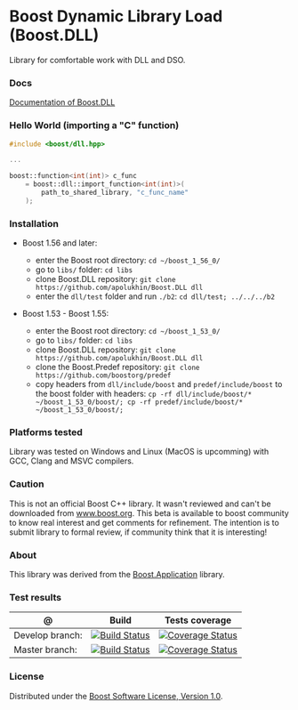 Boost Dynamic Library Load (Boost.DLL)
============

Library for comfortable work with DLL and DSO.

### Docs
[Documentation of Boost.DLL](http://apolukhin.github.io/Boost.DLL/index.html)

### Hello World (importing a "C" function)

```cpp
#include <boost/dll.hpp>

...

boost::function<int(int)> c_func
    = boost::dll::import_function<int(int)>(
        path_to_shared_library, "c_func_name"
    );

```

### Installation

* Boost 1.56 and later:
    * enter the Boost root directory: `cd ~/boost_1_56_0/`
    * go to `libs/` folder: `cd libs`
    * clone Boost.DLL repository: `git clone https://github.com/apolukhin/Boost.DLL dll`
    * enter the `dll/test` folder and run `./b2`: `cd dll/test; ../../../b2`


* Boost 1.53 -  Boost 1.55:
    * enter the Boost root directory: `cd ~/boost_1_53_0/`
    * go to `libs/` folder: `cd libs`
    * clone Boost.DLL repository: `git clone https://github.com/apolukhin/Boost.DLL dll`
    * clone the Boost.Predef repository: `git clone https://github.com/boostorg/predef`
    * copy headers from `dll/include/boost` and `predef/include/boost` to the boost folder with headers:
        `cp -rf dll/include/boost/* ~/boost_1_53_0/boost/; cp -rf predef/include/boost/* ~/boost_1_53_0/boost/;`

### Platforms tested

Library was tested on Windows and Linux (MacOS is upcomming) with GCC, Clang and MSVC compilers.

### Caution
This is not an official Boost C++ library. It wasn't reviewed and can't be downloaded from www.boost.org. This beta is available to boost community to know real interest and get comments for refinement. The intention is to submit library to formal review, if community think that it is interesting!

### About
This library was derived from the [Boost.Application](https://github.com/retf/Boost.Application) library.

### Test results

@               | Build         | Tests coverage
----------------|-------------- | -------------
Develop branch: | [![Build Status](https://travis-ci.org/apolukhin/Boost.DLL.svg?branch=develop)](https://travis-ci.org/apolukhin/Boost.DLL)  | [![Coverage Status](https://coveralls.io/repos/apolukhin/Boost.DLL/badge.png?branch=develop)](https://coveralls.io/r/apolukhin/Boost.DLL?branch=develop)
Master branch:  | [![Build Status](https://travis-ci.org/apolukhin/Boost.DLL.svg?branch=master)](https://travis-ci.org/apolukhin/Boost.DLL)  | [![Coverage Status](https://coveralls.io/repos/apolukhin/Boost.DLL/badge.png?branch=master)](https://coveralls.io/r/apolukhin/Boost.DLL?branch=master)


### License
Distributed under the [Boost Software License, Version 1.0](http://www.boost.org/LICENSE_1_0.txt).

